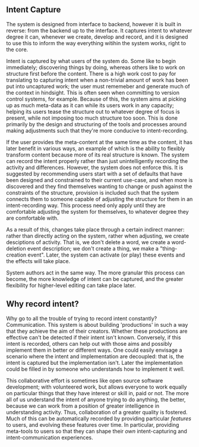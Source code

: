 ## Intent Capture

The system is designed from interface to backend, however it is built in reverse: from the backend up to the interface. It captures intent to whatever degree it can, whenever we create, develop and record, and it is designed to use this to inform the way everything witihin the system works, right to the core.

Intent is captured by what users of the system do. Some like to begin immediately; discovering things by doing, whereas others like to work on structure first before the content. There is a high work cost to pay for translating to capturing intent when a non-trivial amount of work has been put into uncaptured work; the user must rememeber and generate much of the context in hindsight. This is often seen when committing to version control systems, for example. Because of this, the system aims at picking up as much meta-data as it can while its users work in any capacity; helping its users tease the structure out to whatever degree of focus is present, while not imposing too much structure too soon. This is done primarily by the design and structuring of the tools and processes around making adjustments such that they're more conducive to intent-recording.

If the user provides the meta-content at the same time as the content, it has later benefit in various ways, an example of which is the ability to flexibly transform content because more of its real structure is known. The system can record the intent properly rather than just unintelligently recording the activity and differences. However, the system does not enforce this. It is suggested by recommending users start with a set of defaults that have been designed and constrained to their current use-case, and when more is discovered and they find themselves wanting to change or push against the constraints of the structure, provision is included such that the system connects them to someone capable of adjusting the structure for them in an intent-recording way. This process need only apply until they are comfortable adjusting the system for themselves, to whatever degree they are comfortable with.

As a result of this, changes take place through a certain indirect manner: rather than directly acting on the system, rather when adjusting, we create desciptions of activity. That is, we don't delete a word, we create a word-deletion event description; we don't create a thing, we make a "thing-creation event". Later, the system can activate (or play) these events and the effects will take place.

System authors act in the same way. The more granular this process can become, the more knowledge of intent can be captured, and the greater flexibility for higher-level editing can take place later.

## Why record intent?

Why go to all the trouble of trying to record intent constantly? Communication. This system is about building 'productions' in such a way that they achieve the aim of their creators. Whether these productions are effective can't be detected if their intent isn't known. Conversely, if this intent is recorded, others can help out with those aims and possibly implement them in better or different ways. One could easily envisage a scenario where the intent and implementation are decoupled: that is, the intent is captured but the implementation isn't. Later the implementation could be filled in by someone who understands how to implement it well.

This collaborative effort is sometimes like open source software development; with volunteered work, but allows everyone to work equally on particular things that they have interest or skill in, paid or not. The more all of us understand the intent of anyone trying to do anything, the better, because we can work from a position of greater intelligence in understanding activity. Thus, collaboration of a greater quality is fostered. Much of this can be automatically recorded by providing particular *features* to users, and evolving these features over time. In particular, providing meta-tools to users so that they can shape their *own* intent-capturing and intent-communication experiences.
